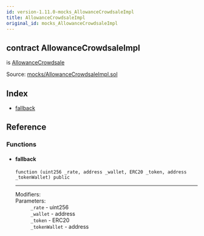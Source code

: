 ```yaml
---
id: version-1.11.0-mocks_AllowanceCrowdsaleImpl
title: AllowanceCrowdsaleImpl
original_id: mocks_AllowanceCrowdsaleImpl
---
```


<div class="contract-doc"><div class="contract"><h2 class="contract-header"><span class="contract-kind">contract</span> AllowanceCrowdsaleImpl</h2><p class="base-contracts"><span>is</span> <a href="crowdsale_emission_AllowanceCrowdsale.html">AllowanceCrowdsale</a></p><div class="source">Source: <a href="https://github.com/OpenZeppelin/zeppelin-solidity/blob/v1.11.0/contracts/mocks/AllowanceCrowdsaleImpl.sol" target="_blank">mocks/AllowanceCrowdsaleImpl.sol</a></div></div><div class="index"><h2>Index</h2><ul><li><a href="mocks_AllowanceCrowdsaleImpl.html#">fallback</a></li></ul></div><div class="reference"><h2>Reference</h2><div class="functions"><h3>Functions</h3><ul><li><div class="item function"><span id="fallback" class="anchor-marker"></span><h4 class="name">fallback</h4><div class="body"><code class="signature">function <strong></strong><span>(uint256 _rate, address _wallet, ERC20 _token, address _tokenWallet) </span><span>public </span></code><hr/><dl><dt><span class="label-modifiers">Modifiers:</span></dt><dd></dd><dt><span class="label-parameters">Parameters:</span></dt><dd><div><code>_rate</code> - uint256</div><div><code>_wallet</code> - address</div><div><code>_token</code> - ERC20</div><div><code>_tokenWallet</code> - address</div></dd></dl></div></div></li></ul></div></div></div>
